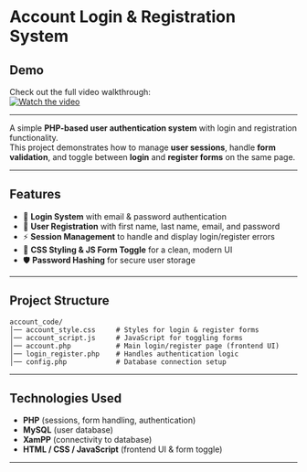 # Account Login & Registration System

##  Demo
Check out the full video walkthrough:  
[![Watch the video](https://img.youtube.com/vi/hSSSyyY2Z5c/0.jpg)](https://youtu.be/hSSSyyY2Z5c)

---

A simple **PHP-based user authentication system** with login and registration functionality.  
This project demonstrates how to manage **user sessions**, handle **form validation**, and toggle between **login** and **register forms** on the same page.

---

##  Features
- 🔑 **Login System** with email & password authentication  
- 📝 **User Registration** with first name, last name, email, and password  
- ⚡ **Session Management** to handle and display login/register errors  
- 🎨 **CSS Styling & JS Form Toggle** for a clean, modern UI  
- 🛡️ **Password Hashing** for secure user storage  

---

##  Project Structure
```
account_code/
│── account_style.css     # Styles for login & register forms
│── account_script.js     # JavaScript for toggling forms
│── account.php           # Main login/register page (frontend UI)
│── login_register.php    # Handles authentication logic
│── config.php            # Database connection setup
```
---

##  Technologies Used
- **PHP** (sessions, form handling, authentication)  
- **MySQL** (user database)  
- **XamPP** (connectivity to database)
- **HTML / CSS / JavaScript** (frontend UI & form toggle)  

---
